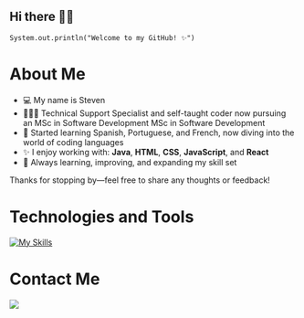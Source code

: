 ## Hi there 👋🏻

```
System.out.println("Welcome to my GitHub! ✨")
```

# About Me
- 💻 My name is Steven
- 👨🏼‍💻 Technical Support Specialist and self-taught coder now pursuing an MSc in Software Development MSc in Software Development
- 💬 Started learning Spanish, Portuguese, and French, now diving into the world of coding languages
- ✨ I enjoy working with: **Java**, **HTML**, **CSS**, **JavaScript**, and **React**
- 🚀 Always learning, improving, and expanding my skill set

Thanks for stopping by—feel free to share any thoughts or feedback!  

  
# Technologies and Tools
[![My Skills](https://skillicons.dev/icons?i=java,js,html,css,react,figma)](https://skillicons.dev)

# Contact Me
<a href="https://www.linkedin.com/in/steven-jackson-62b795193/" target="_blank"><img src="https://img.shields.io/badge/LinkedIn-0077B5?style=for-the-badge&logo=linkedin&logoColor=white"></a>
